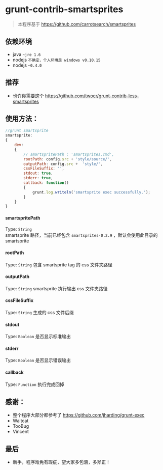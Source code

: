 grunt-contrib-smartsprites
=========================


> 本程序基于 https://github.com/carrotsearch/smartsprites


## 依赖环境

*  java    `~jre 1.6`  
*  nodejs  `不确定，个人环境是 windows v0.10.15 `
*  nodejs  `~0.4.0`

## 推荐

* 也许你需要这个 https://github.com/twoer/grunt-contrib-less-smartsprites 


## 使用方法：
```js
//grunt smartsprite
smartsprite: 
{
    dev: 
    {
        // smartspritePath : 'smartsprites.cmd',
        rootPath: config.src + 'style/source/',
        outputPath: config.src +  'style/',
        cssFileSuffix: '',
        stdout: true,
        stderr: true,
        callback: function()
        {
            grunt.log.writeln('smartsprite exec successfully.');
        }
    }
}
```

#### smartspritePath
Type: `String`  
smartsprite 路径，当前已经包含 `smartsprites-0.2.9` ，默认会使用此目录的 smartsprite


#### rootPath
Type: `String` 
包含 smartsprite tag 的 css 文件夹路径


#### outputPath
Type: `String` 
smartsprite 执行输出 css 文件夹路径

#### cssFileSuffix
Type: `String` 
生成的 css 文件后缀


#### stdout
Type: `Boolean` 
是否显示标准输出


#### stderr
Type: `Boolean`
是否显示错误输出


#### callback
Type: `Function`
执行完成回掉



## 感谢：
* 整个程序大部分都参考了 https://github.com/jharding/grunt-exec
* Waitcat
* TooBug
* Vincent



## 最后
* 新手，程序难免有瑕疵，望大家多包涵，多斧正！


 
















